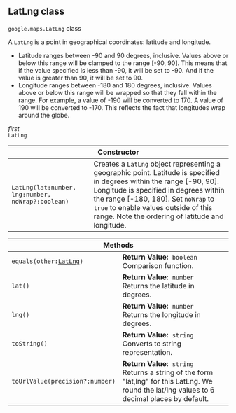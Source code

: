 <h2 id="LatLng">
LatLng
class
</h2><p>
<code><span itemprop="path">google.maps</span>.<span itemprop="name">LatLng</span></code>
class
</p><p>A <code>LatLng</code> is a point in geographical coordinates: latitude and longitude.<br> </p><ul> <li>Latitude ranges between -90 and 90 degrees, inclusive. Values above or below this range will be clamped to the range [-90, 90]. This means that if the value specified is less than -90, it will be set to -90. And if the value is greater than 90, it will be set to 90.</li> <li>Longitude ranges between -180 and 180 degrees, inclusive. Values above or below this range will be wrapped so that they fall within the range. For example, a value of -190 will be converted to 170. A value of 190 will be converted to -170. This reflects the fact that longitudes wrap around the globe.</li> </ul><em>first</em><br><code>LatLng</code><br><p></p><table class="constructors responsive" summary="class LatLng - Constructor">
<thead>
<tr><th colspan="2">Constructor</th>
</tr></thead>
<tbody>
<tr>
<td><code>LatLng(lat:number, lng:number, noWrap?:boolean)</code></td>
<td>Creates a <code>LatLng</code> object representing a geographic point. Latitude is specified in degrees within the range [-90, 90]. Longitude is specified in degrees within the range [-180, 180]. Set <code>noWrap</code> to <code>true</code> to enable values outside of this range. Note the ordering of latitude and longitude.</td>
</tr>
</tbody>
</table><table class="methods responsive" summary="class LatLng - Methods">
<thead>
<tr><th colspan="2">Methods</th>
</tr></thead>
<tbody>
<tr>
<td><code>equals(other:<a href="https://github.com/amenadiel/google-maps-documentation/blob/master/docs/LatLng.md">LatLng</a>)</code></td>
<td><div><strong>Return Value:</strong>&nbsp; <code>boolean</code></div>
<div class="desc">Comparison function.</div></td>
</tr>
<tr>
<td><code>lat()</code></td>
<td><div><strong>Return Value:</strong>&nbsp; <code>number</code></div>
<div class="desc">Returns the latitude in degrees.</div></td>
</tr>
<tr>
<td><code>lng()</code></td>
<td><div><strong>Return Value:</strong>&nbsp; <code>number</code></div>
<div class="desc">Returns the longitude in degrees.</div></td>
</tr>
<tr>
<td><code>toString()</code></td>
<td><div><strong>Return Value:</strong>&nbsp; <code>string</code></div>
<div class="desc">Converts to string representation.</div></td>
</tr>
<tr>
<td><code>toUrlValue(precision?:number)</code></td>
<td><div><strong>Return Value:</strong>&nbsp; <code>string</code></div>
<div class="desc">Returns a string of the form "lat,lng" for this LatLng. We round the lat/lng values to 6 decimal places by default.</div></td>
</tr>
</tbody>
</table>